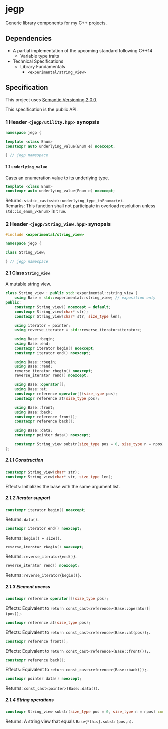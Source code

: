 # jegp

Generic library components for my C++ projects.

## Dependencies

* A partial implementation of the upcoming standard following C++14
    - Variable type traits
* Technical Specifications
    - Library Fundamentals
        + `<experimental/string_view>`

## Specification

This project uses [Semantic Versioning 2.0.0](http://semver.org/spec/v2.0.0.html).

This specification is the public API.

### 1 Header `<jegp/utility.hpp>` synopsis

```C++
namespace jegp {

template <class Enum>
constexpr auto underlying_value(Enum e) noexcept;

} // jegp namespace
```

#### 1.1 `underlying_value`

Casts an enumeration value to its underlying type.

```C++
template <class Enum>
constexpr auto underlying_value(Enum e) noexcept;
```
Returns: `static_cast<std::underlying_type_t<Enum>>(e)`.<br/>
Remarks: This function shall not participate in overload resolution unless `std::is_enum_v<Enum>` is `true`.

### 2 Header `<jegp/String_view.hpp>` synopsis

```C++
#include <experimental/string_view>

namespace jegp {

class String_view;

} // jegp namespace
```

#### 2.1 Class `String_view`

A mutable string view.

```C++
class String_view : public std::experimental::string_view {
    using Base = std::experimental::string_view; // exposition only
public:
    constexpr String_view() noexcept = default;
    constexpr String_view(char* str);
    constexpr String_view(char* str, size_type len);

    using iterator = pointer;
    using reverse_iterator = std::reverse_iterator<iterator>;

    using Base::begin;
    using Base::end;
    constexpr iterator begin() noexcept;
    constexpr iterator end() noexcept;

    using Base::rbegin;
    using Base::rend;
    reverse_iterator rbegin() noexcept;
    reverse_iterator rend() noexcept;

    using Base::operator[];
    using Base::at;
    constexpr reference operator[](size_type pos);
    constexpr reference at(size_type pos);

    using Base::front;
    using Base::back;
    constexpr reference front();
    constexpr reference back();

    using Base::data;
    constexpr pointer data() noexcept;

    constexpr String_view substr(size_type pos = 0, size_type n = npos) const;
};
```

##### 2.1.1 Construction

```C++
constexpr String_view(char* str);
constexpr String_view(char* str, size_type len);
```
Effects: Initializes the base with the same argument list.

##### 2.1.2 Iterator support

```C++
constexpr iterator begin() noexcept;
```
Returns: `data()`.

```C++
constexpr iterator end() noexcept;
```
Returns: `begin() + size()`.

```C++
reverse_iterator rbegin() noexcept;
```
Returns: `reverse_iterator{end()}`.

```C++
reverse_iterator rend() noexcept;
```
Returns: `reverse_iterator{begin()}`.

##### 2.1.3 Element access

```C++
constexpr reference operator[](size_type pos);
```
Effects: Equivalent to `return const_cast<reference>(Base::operator[](pos));`.

```C++
constexpr reference at(size_type pos);
```
Effects: Equivalent to `return const_cast<reference>(Base::at(pos));`.

```C++
constexpr reference front();
```
Effects: Equivalent to `return const_cast<reference>(Base::front());`.

```C++
constexpr reference back();
```
Effects: Equivalent to `return const_cast<reference>(Base::back());`.

```C++
constexpr pointer data() noexcept;
```
Returns: `const_cast<pointer>(Base::data())`.

##### 2.1.4 String operations

```C++
constexpr String_view substr(size_type pos = 0, size_type n = npos) const;
```
Returns: A string view that equals `Base{*this}.substr(pos,n)`.

